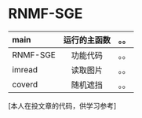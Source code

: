 # RNMF-SGE
|main|运行的主函数|。。|
|:---|:--:|---:|
|RNMF-SGE|功能代码|。。|
|imread|读取图片|。。|
|coverd|随机遮挡|。。|
[本人在投文章的代码，供学习参考]
